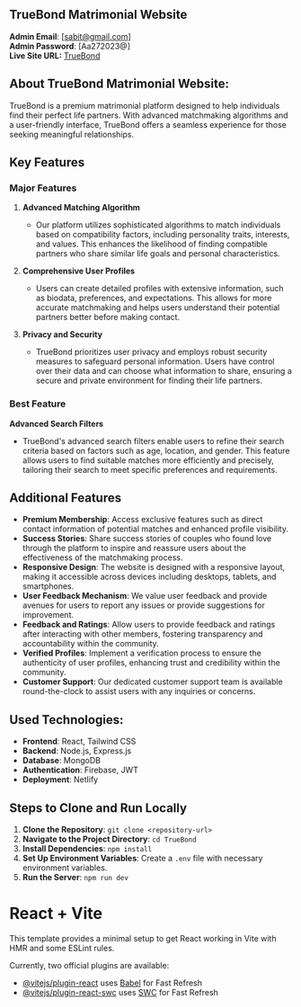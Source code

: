 ## TrueBond Matrimonial Website
**Admin Email**: [sabit@gmail.com]  
**Admin Password**: [Aa272023@]  
**Live Site URL:** [TrueBond](https://true-bond.netlify.app)

## About TrueBond Matrimonial Website:
TrueBond is a premium matrimonial platform designed to help individuals find their perfect life partners. With advanced matchmaking algorithms and a user-friendly interface, TrueBond offers a seamless experience for those seeking meaningful relationships. 

## Key Features

### Major Features

1. **Advanced Matching Algorithm**
   - Our platform utilizes sophisticated algorithms to match individuals based on compatibility factors, including personality traits, interests, and values. This enhances the likelihood of finding compatible partners who share similar life goals and personal characteristics.

2. **Comprehensive User Profiles**
   - Users can create detailed profiles with extensive information, such as biodata, preferences, and expectations. This allows for more accurate matchmaking and helps users understand their potential partners better before making contact.

3. **Privacy and Security**
   - TrueBond prioritizes user privacy and employs robust security measures to safeguard personal information. Users have control over their data and can choose what information to share, ensuring a secure and private environment for finding their life partners.

### Best Feature

**Advanced Search Filters**
- TrueBond's advanced search filters enable users to refine their search criteria based on factors such as age, location, and gender. This feature allows users to find suitable matches more efficiently and precisely, tailoring their search to meet specific preferences and requirements.

## Additional Features

- **Premium Membership**: Access exclusive features such as direct contact information of potential matches and enhanced profile visibility.
- **Success Stories**: Share success stories of couples who found love through the platform to inspire and reassure users about the effectiveness of the matchmaking process.
- **Responsive Design**: The website is designed with a responsive layout, making it accessible across devices including desktops, tablets, and smartphones.
- **User Feedback Mechanism**: We value user feedback and provide avenues for users to report any issues or provide suggestions for improvement.
- **Feedback and Ratings**: Allow users to provide feedback and ratings after interacting with other members, fostering transparency and accountability within the community.
- **Verified Profiles**: Implement a verification process to ensure the authenticity of user profiles, enhancing trust and credibility within the community.
- **Customer Support**: Our dedicated customer support team is available round-the-clock to assist users with any inquiries or concerns.


## Used Technologies:
- **Frontend**: React, Tailwind CSS
- **Backend**: Node.js, Express.js
- **Database**: MongoDB
- **Authentication**: Firebase, JWT
- **Deployment**: Netlify

## Steps to Clone and Run Locally
1. **Clone the Repository**: `git clone <repository-url>`
2. **Navigate to the Project Directory**: `cd TrueBond`
3. **Install Dependencies**: `npm install`
4. **Set Up Environment Variables**: Create a `.env` file with necessary environment variables.
5. **Run the Server**: `npm run dev`

# React + Vite

This template provides a minimal setup to get React working in Vite with HMR and some ESLint rules.

Currently, two official plugins are available:

- [@vitejs/plugin-react](https://github.com/vitejs/vite-plugin-react/blob/main/packages/plugin-react/README.md) uses [Babel](https://babeljs.io/) for Fast Refresh
- [@vitejs/plugin-react-swc](https://github.com/vitejs/vite-plugin-react-swc) uses [SWC](https://swc.rs/) for Fast Refresh
